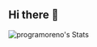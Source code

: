 ## Hi there 👋

![programoreno's Stats](https://github-readme-stats.vercel.app/api?username=programoreno&theme=merko&show_icons=true&hide_border=true&count_private=true)
